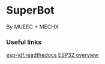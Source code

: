 # SuperBot 
By MUEEC + MECHX 


### Useful links
[esp-idf.readthedocs](https://esp-idf.readthedocs.io/en/v1.0/index.html)
[ESP32 overview](http://espressif.com/en/products/hardware/esp32/overview)